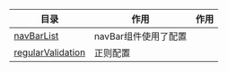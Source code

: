 | 目录 | 作用 | 作用 |
| --- | ---- | ---- |
| [navBarList](./navBarList.vue) | navBar组件使用了配置
| [regularValidation](./regularValidation.vue) | 正则配置
